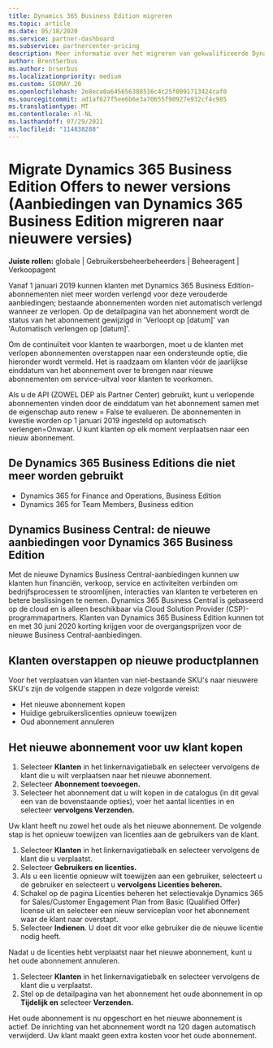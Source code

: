 ```yaml
---
title: Dynamics 365 Business Edition migreren
ms.topic: article
ms.date: 05/18/2020
ms.service: partner-dashboard
ms.subservice: partnercenter-pricing
description: Meer informatie over het migreren van gekwalificeerde Dynamics 365 Business Edition-aanbiedingen naar nieuwere versies voordat deze verlopen.
author: BrentSerbus
ms.author: brserbus
ms.localizationpriority: medium
ms.custom: SEOMAY.20
ms.openlocfilehash: 2e8eca0a645656388516c4c25f0091713424caf0
ms.sourcegitcommit: ad1af627f5ee6b6e3a70655f90927e932cf4c985
ms.translationtype: MT
ms.contentlocale: nl-NL
ms.lasthandoff: 07/29/2021
ms.locfileid: "114838288"
---
```

# <a name="migrate-dynamics-365-business-edition-offers-to-newer-versions"></a>Migrate Dynamics 365 Business Edition Offers to newer versions (Aanbiedingen van Dynamics 365 Business Edition migreren naar nieuwere versies)

**Juiste rollen:** globale | Gebruikersbeheerbeheerders | Beheeragent | Verkoopagent

Vanaf 1 januari 2019 kunnen klanten met Dynamics 365 Business Edition-abonnementen niet meer worden verlengd voor deze verouderde aanbiedingen; bestaande abonnementen worden niet automatisch verlengd wanneer ze verlopen. Op de detailpagina van het abonnement wordt de status van het abonnement gewijzigd in 'Verloopt op [datum]' van 'Automatisch verlengen op [datum]'.

Om de continuïteit voor klanten te waarborgen, moet u de klanten met verlopen abonnementen overstappen naar een ondersteunde optie, die hieronder wordt vermeld. Het is raadzaam om klanten vóór de jaarlijkse einddatum van het abonnement over te brengen naar nieuwe abonnementen om service-uitval voor klanten te voorkomen.

Als u de API (ZOWEL DEP als Partner Center) gebruikt, kunt u verlopende abonnementen vinden door de einddatum van het abonnement samen met de eigenschap auto renew = False te evalueren. De abonnementen in kwestie worden op 1 januari 2019 ingesteld op automatisch verlengen=Onwaar. U kunt klanten op elk moment verplaatsen naar een nieuw abonnement. 

## <a name="the-dynamics-365-business-editions-being-retired"></a>De Dynamics 365 Business Editions die niet meer worden gebruikt

- Dynamics 365 for Finance and Operations, Business Edition
- Dynamics 365 for Team Members, Business edition

## <a name="dynamics-business-central---the-dynamics-365-business-edition-new-offers"></a>Dynamics Business Central: de nieuwe aanbiedingen voor Dynamics 365 Business Edition

Met de nieuwe Dynamics Business Central-aanbiedingen kunnen uw klanten hun financiën, verkoop, service en activiteiten verbinden om bedrijfsprocessen te stroomlijnen, interacties van klanten te verbeteren en betere beslissingen te nemen. Dynamics 365 Business Central is gebaseerd op de cloud en is alleen beschikbaar via Cloud Solution Provider (CSP)-programmapartners.
Klanten van Dynamics 365 Business Edition kunnen tot en met 30 juni 2020 korting krijgen voor de overgangsprijzen voor de nieuwe Business Central-aanbiedingen.

## <a name="transition-customers-to-new-product-plans"></a>Klanten overstappen op nieuwe productplannen

 Voor het verplaatsen van klanten van niet-bestaande SKU's naar nieuwere SKU's zijn de volgende stappen in deze volgorde vereist:

- Het nieuwe abonnement kopen
- Huidige gebruikerslicenties opnieuw toewijzen
- Oud abonnement annuleren

## <a name="purchase-the-new-plan-for-your-customer"></a>Het nieuwe abonnement voor uw klant kopen

1. Selecteer **Klanten** in het linkernavigatiebalk en selecteer vervolgens de klant die u wilt verplaatsen naar het nieuwe abonnement.
2. Selecteer **Abonnement toevoegen.**
3. Selecteer het abonnement dat u wilt kopen in de catalogus (in dit geval een van de bovenstaande opties), voer het aantal licenties in en selecteer **vervolgens Verzenden.** 

Uw klant heeft nu zowel het oude als het nieuwe abonnement. De volgende stap is het opnieuw toewijzen van licenties aan de gebruikers van de klant.

1. Selecteer **Klanten** in het linkernavigatiebalk en selecteer vervolgens de klant die u verplaatst.
2. Selecteer **Gebruikers en licenties.**
3. Als u een licentie opnieuw wilt toewijzen aan een gebruiker, selecteert u de gebruiker en selecteert u **vervolgens Licenties beheren.** 
4. Schakel  op de pagina Licenties beheren het selectievakje Dynamics 365 for Sales/Customer Engagement Plan from Basic (Qualified Offer) license uit en selecteer een nieuw serviceplan voor het abonnement waar de klant naar overstapt. 
5. Selecteer **Indienen**. U doet dit voor elke gebruiker die de nieuwe licentie nodig heeft. 

Nadat u de licenties hebt verplaatst naar het nieuwe abonnement, kunt u het oude abonnement annuleren. 

1. Selecteer **Klanten** in het linkernavigatiebalk en selecteer vervolgens de klant die u verplaatst.
2. Stel op de detailpagina van het abonnement het oude abonnement in op **Tijdelijk en** selecteer **Verzenden.**

Het oude abonnement is nu opgeschort en het nieuwe abonnement is actief. De inrichting van het abonnement wordt na 120 dagen automatisch verwijderd. Uw klant maakt geen extra kosten voor het oude abonnement.
